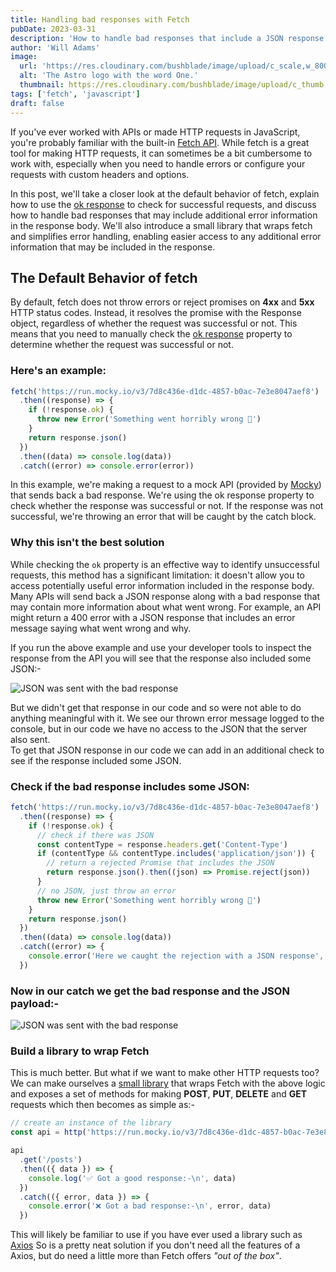 ```yaml
---
title: Handling bad responses with Fetch
pubDate: 2023-03-31
description: 'How to handle bad responses that include a JSON response and write a small library for the Fetch API'
author: 'Will Adams'
image:
  url: 'https://res.cloudinary.com/bushblade/image/upload/c_scale,w_800/v1700571798/bushbladedotdev/bad-response-with-fetch.avif'
  alt: 'The Astro logo with the word One.'
  thumbnail: https://res.cloudinary.com/bushblade/image/upload/c_thumb,g_face,w_400/v1700571798/bushbladedotdev/bad-response-with-fetch.avif
tags: ['fetch', 'javascript']
draft: false
---
```


If you've ever worked with APIs or made HTTP requests in JavaScript, you're probably familiar with the built-in [Fetch API](https://developer.mozilla.org/en-US/docs/Web/API/Fetch_API). While fetch is a great tool for making HTTP requests, it can sometimes be a bit cumbersome to work with, especially when you need to handle errors or configure your requests with custom headers and options.

In this post, we'll take a closer look at the default behavior of fetch, explain how to use the [ok response](https://developer.mozilla.org/en-US/docs/Web/API/Response/ok) to check for successful requests, and discuss how to handle bad responses that may include additional error information in the response body. We'll also introduce a small library that wraps fetch and simplifies error handling, enabling easier access to any additional error information that may be included in the response.

## The Default Behavior of fetch

By default, fetch does not throw errors or reject promises on **4xx** and **5xx** HTTP status codes.
Instead, it resolves the promise with the Response object, regardless of whether the request was
successful or not. This means that you need to manually check the [ok response](https://developer.mozilla.org/en-US/docs/Web/API/Response/ok) property to determine
whether the request was successful or not.

### Here's an example:

```javascript
fetch('https://run.mocky.io/v3/7d8c436e-d1dc-4857-b0ac-7e3e8047aef8')
  .then((response) => {
    if (!response.ok) {
      throw new Error('Something went horribly wrong 💩')
    }
    return response.json()
  })
  .then((data) => console.log(data))
  .catch((error) => console.error(error))
```

In this example, we're making a request to a mock API (provided by
[Mocky](https://designer.mocky.io/)) that sends back a bad response. We're using the ok response
property to check whether the response was successful or not. If the response was not successful,
we're throwing an error that will be caught by the catch block.

### Why this isn't the best solution

While checking the `ok` property is an effective way to identify unsuccessful requests, this method has a significant limitation: it doesn't allow you to access potentially useful error information included in the response body. Many APIs will send back a JSON response along with a bad response that may contain more information about what went wrong. For example, an API might return a 400 error with a JSON response that includes an error message saying what went wrong and why.

If you run the above example and use your developer tools to inspect the
response from the API you will see that the response also included some JSON:-

![JSON was sent with the bad response](https://res.cloudinary.com/bushblade/image/upload/c_scale,w_800/f_webp/bushbladedotdev/bad-response-01.png)

But we didn't get that response in our code and so were not able to do
anything meaningful with it. We see our thrown error message logged to the
console, but in our code we have no access to the JSON that the server also
sent.  
To get that JSON response in our code we can add in an additional check to see
if the response included some JSON.

### Check if the bad response includes some JSON:

```javascript
fetch('https://run.mocky.io/v3/7d8c436e-d1dc-4857-b0ac-7e3e8047aef8')
  .then((response) => {
    if (!response.ok) {
      // check if there was JSON
      const contentType = response.headers.get('Content-Type')
      if (contentType && contentType.includes('application/json')) {
        // return a rejected Promise that includes the JSON
        return response.json().then((json) => Promise.reject(json))
      }
      // no JSON, just throw an error
      throw new Error('Something went horribly wrong 💩')
    }
    return response.json()
  })
  .then((data) => console.log(data))
  .catch((error) => {
    console.error('Here we caught the rejection with a JSON response', error)
  })
```

### Now in our catch we get the bad response and the JSON payload:-

![JSON was sent with the bad response](https://res.cloudinary.com/bushblade/image/upload/c_scale,w_800/f_webp/bushbladedotdev/bad-response-02.png)

### Build a library to wrap Fetch

This is much better. But what if we want to make other HTTP requests too?
We can make ourselves a [small library](https://github.com/bushblade/fetch-library) that wraps Fetch with the above logic and exposes a set of
methods for making **POST**, **PUT**, **DELETE** and **GET** requests which then
becomes as simple as:-

```javascript
// create an instance of the library
const api = http('https://run.mocky.io/v3/7d8c436e-d1dc-4857-b0ac-7e3e8047aef8')

api
  .get('/posts')
  .then(({ data }) => {
    console.log('✅ Got a good response:-\n', data)
  })
  .catch(({ error, data }) => {
    console.error('❌ Got a bad response:-\n', error, data)
  })
```

This will likely be familiar to use if you have ever used a library such as [Axios](https://axios-http.com/docs/intro)
So is a pretty neat solution if you don't need all the features of a Axios, but
do need a little more than Fetch offers _"out of the box"_.
